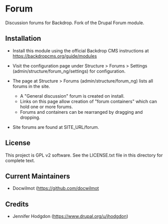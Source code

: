 Forum
=====

Discussion forums for Backdrop.
Fork of the Drupal Forum module.


Installation
------------

- Install this module using the official Backdrop CMS instructions at
  https://backdropcms.org/guide/modules

- Visit the configuration page under Structure > Forums > Settings
  (admin/structure/forum_ng/settings) for configuration.

- The page at Structure > Forums (admin/structure/forum_ng) lists all forums
  in the site.
  - A "General discussion" forum is created on install.
  - Links on this   page allow creation of "forum containers" which can
    hold one or more forums.
  - Forums and containers can be rearranged by dragging and dropping.

- Site forums are found at SITE_URL/forum.

License
-------

This project is GPL v2 software. See the LICENSE.txt file in this directory for
complete text.

Current Maintainers
-------------------

- Docwilmot (https://github.com/docwilmot

Credits
-------

- Jennifer Hodgdon (https://www.drupal.org/u/jhodgdon)
